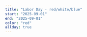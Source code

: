 ```yaml
---
title: "Labor Day - red/white/blue"
start: "2025-09-01"
end: "2025-09-01"
color: "red"
allday: true
---
```


